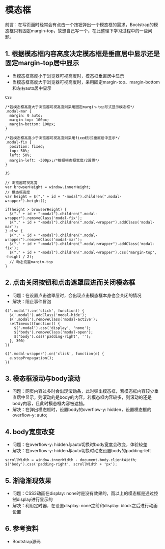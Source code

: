 # 模态框
前言：在写页面时经常会有点击一个按钮弹出一个模态框的需求，Bootstrap的模态框只有固定margin-top，故想自己写一个，在此整理下学习过程中的一些问题。

## 1. 根据模态框内容高度决定模态框是垂直居中显示还是固定margin-top居中显示
* 当模态框高度小于浏览器可视高度时，模态框垂直居中显示
* 当模态框高度大于浏览器可视高度时，采用固定margin-top、margin-bottom和左右auto居中显示

```
CSS

/*若模态框高度大于浏览器可视高度则采用固定margin-top形式显示模态框*/
.modal-mar {
  margin: 0 auto;
  margin-top: 100px;
  margin-bottom: 100px;
}

/*若模态框高度小于浏览器可视高度则采用fixed形式垂直居中显示*/
.modal-fix {
  position: fixed;
  top: 50%;
  left: 50%;
  margin-left: -300px;/*根据模态框宽度/2设置*/
}
```

```
JS

// 浏览器可视高度
var browserHeight = window.innerHeight;
// 模态框高度
var height = $("." + id + "-modal").children(".modal-wrapper").height();

if(height > browserHeight) {
  $("." + id + "-modal").children(".modal-wrapper").removeClass('modal-fix');
  $("." + id + "-modal").children(".modal-wrapper").addClass('modal-mar');
} else {
  $("." + id + "-modal").children(".modal-wrapper").removeClass('modal-mar');
  $("." + id + "-modal").children(".modal-wrapper").addClass('modal-fix');
  $("." + id + "-modal").children(".modal-wrapper").css('margin-top', -height / 2);
  // 动态设置margin-top
}
```

## 2. 点击关闭按钮和点击遮罩层进而关闭模态框
* 问题：在设置点击遮罩层时，会出现点击模态框本身也会关闭的情况
* 解决：阻止事件冒泡

```
$('.modal').on('click', function() {
  $('.modal').addClass('modal-hide');
  $('.modal').removeClass('modal-active');
  setTimeout(function() {
    $('.modal').css('display', 'none');
    $('body').removeClass('modal-open');
    $('body').css('padding-right', '');
  }, 300)
})

$('.modal-wrapper').on('click', function(e) {
  e.stopPropagation();
})
```

## 3. 模态框滚动与body滚动
* 问题：网页内容过多时会出现滚动条，此时弹出模态框，若模态框内容较少垂直居中显示，则滚动的是body的内容，若模态框内容较多，则滚动的还是body内容，且此时模态框内容被遮挡。
* 解决：在弹出模态框时，设置body的overflow-y: hidden，设置模态框的overflow-y: auto;

## 4. body宽度改变
* 问题：在overflow-y: hidden与auto切换时body宽度会改变，体验较差
* 解决：在overflow-y: hidden与auto切换时动态设置body的padding-left

```
scrollWidth = window.innerWidth - document.body.clientWidth;
$('body').css('padding-right', scrollWidth + 'px');
```

## 5. 渐隐渐现效果
* 问题：CSS3动画在display: none时是没有效果的，而以上的模态框是通过控制display进行显示的
* 解决：利用定时器，在设置display: none之前和display: block之后进行动画设置

## 6. 参考资料
* Bootstrap源码

